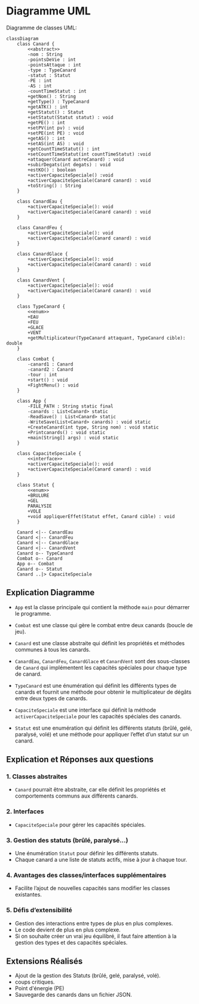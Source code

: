 # Diagramme UML

Diagramme de classes UML:

```mermaid
classDiagram
    class Canard {
        <<abstract>>
        -nom : String
        -pointsDeVie : int
        -pointsAttaque : int
        -type : TypeCanard
        -statut : Statut
        -PE : int
        -AS : int
        -countTimeStatut : int
        +getNom() : String
        +getType() : TypeCanard
        +getATK() : int
        +getStatut() : Statut
        +setStatut(Statut statut) : void
        +getPE() : int
        +setPV(int pv) : void
        +setPE(int PE) : void
        +getAS() : int
        +setAS(int AS) : void
        +getCountTimeStatut() : int
        +setCountTimeStatut(int countTimeStatut) :void
        +attaquer(Canard autreCanard) : void
        +subirDegats(int degats) : void
        +estKO() : boolean
        +activerCapaciteSpeciale() :void
        +activerCapaciteSpeciale(Canard canard) : void
        +toString() : String 
    }

    class CanardEau {
        +activerCapaciteSpeciale(): void
        +activerCapaciteSpeciale(Canard canard) : void
    }

    class CanardFeu {
        +activerCapaciteSpeciale(): void
        +activerCapaciteSpeciale(Canard canard) : void
    }

    class CanardGlace {
        +activerCapaciteSpeciale(): void
        +activerCapaciteSpeciale(Canard canard) : void
    }

    class CanardVent {
        +activerCapaciteSpeciale(): void
        +activerCapaciteSpeciale(Canard canard) : void
    }

    class TypeCanard {
        <<enum>>
        +EAU
        +FEU
        +GLACE
        +VENT
        +getMultiplicateur(TypeCanard attaquant, TypeCanard cible): double
    }

    class Combat {
        -canard1 : Canard
        -canard2 : Canard
        -tour : int
        +start() : void
        +FightMenu() : void
    }

    class App {
        -FILE_PATH : String static final
        -canards : List<Canard> static
        -ReadSave() : List<Canard> static
        -WriteSave(List<Canard> canards) : void static
        +CreateCanard(int type, String nom) : void static
        +Printcanards() : void static
        +main(String[] args) : void static
    }

    class CapaciteSpeciale {
        <<interface>>
        +activerCapaciteSpeciale(): void
        +activerCapaciteSpeciale(Canard canard) : void
    }

    class Statut {
        <<enum>>
        +BRULURE
        +GEL
        PARALYSIE
        +VOLE
        +void appliquerEffet(Statut effet, Canard cible) : void
    }

    Canard <|-- CanardEau
    Canard <|-- CanardFeu
    Canard <|-- CanardGlace
    Canard <|-- CanardVent
    Canard o-- TypeCanard
    Combat o-- Canard
    App o-- Combat
    Canard o-- Statut
    Canard ..|> CapaciteSpeciale
```

## Explication Diagramme
- `App` est la classe principale qui contient la méthode `main` pour démarrer le programme.

- `Combat` est une classe qui gère le combat entre deux canards (boucle de jeu).

- `Canard` est une classe abstraite qui définit les propriétés et méthodes communes à tous les canards.

- `CanardEau`, `CanardFeu`, `CanardGlace` et `CanardVent` sont des sous-classes de `Canard` qui implémentent les capacités spéciales pour chaque type de canard.

- `TypeCanard` est une énumération qui définit les différents types de canards et fournit une méthode pour obtenir le multiplicateur de dégâts entre deux types de canards.	

- `CapaciteSpeciale` est une interface qui définit la méthode `activerCapaciteSpeciale` pour les capacités spéciales des canards.	

- `Statut` est une enumération qui définit les différents statuts (brûlé, gelé, paralysé, volé) et une méthode pour appliquer l’effet d’un statut sur un canard.




## Explication et Réponses aux questions

### 1. Classes abstraites
- `Canard` pourrait être abstraite, car elle définit les propriétés et comportements communs aux différents canards.

### 2. Interfaces
- `CapaciteSpeciale` pour gérer les capacités spéciales.

### 3. Gestion des statuts (brûlé, paralysé...)
- Une énumération `Statut` pour définir les différents statuts.
- Chaque canard a une liste de statuts actifs, mise à jour à chaque tour.

### 4. Avantages des classes/interfaces supplémentaires
- Facilite l’ajout de nouvelles capacités sans modifier les classes existantes.

### 5. Défis d’extensibilité
- Gestion des interactions entre types de plus en plus complexes.
- Le code devient de plus en plus complexe.
- Si on souhaite créer un vrai jeu équilibré, il faut faire attention à la gestion des types et des capacités spéciales.


## Extensions Réalisés
- Ajout de la gestion des Statuts (brûlé, gelé, paralysé, volé).
- coups critiques.
- Point d'énergie (PE)
- Sauvegarde des canards dans un fichier JSON.